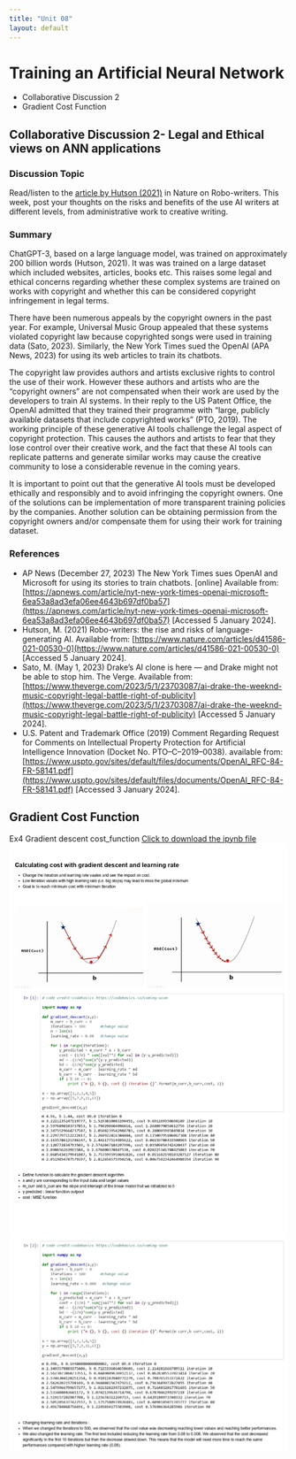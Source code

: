 ```yaml
---
title: "Unit 08"
layout: default
---
```

# Training an Artificial Neural Network
+ Collaborative Discussion 2
+ Gradient Cost Function
  
## Collaborative Discussion 2- Legal and Ethical views on ANN applications

### Discussion Topic
Read/listen to the [article by Hutson (2021)](https://www.nature.com/articles/d41586-021-00530-0) in Nature on Robo-writers. This week, post your thoughts on the risks and benefits of the use AI writers at different levels, from administrative work to creative writing.

### Summary
ChatGPT-3, based on a large language model, was trained on approximately 200 billion words (Hutson, 2021). It was was trained on a large dataset which included websites, articles, books etc. This raises some legal and ethical concerns regarding whether these complex systems are trained on works with copyright and whether this can be considered copyright infringement in legal terms. 

There have been numerous appeals by the copyright owners in the past year. For example, Universal Music Group appealed that these systems violated copyright law because copyrighted songs were used in training data (Sato, 2023). Similarly, the New York Times sued the OpenAI  (APA News, 2023) for using its web articles to train its chatbots. 

The copyright law provides authors and artists exclusive rights to control the use of their work. However these authors and artists who are the “copyright owners” are not compensated when their work are used by the developers to train AI systems. In their reply to the US Patent Office, the OpenAI admitted that they trained their programme with “large, publicly available datasets that include copyrighted works” (PTO, 2019). The working principle of these generative AI tools challenge the legal aspect of copyright protection. This causes the authors and artists to fear that they lose control over their creative work, and the fact that these AI tools can replicate patterns and generate similar works may cause the creative community to lose a considerable revenue in the coming years.

It is important to point out that the generative AI tools must be  developed ethically and responsibly and to avoid infringing the copyright owners. One of the solutions can be implementation of more transparent training policies by the companies. Another solution can be obtaining permission from the copyright owners and/or compensate them for using their work for training dataset.

### References
+ AP News (December 27, 2023) The New York Times sues OpenAI and Microsoft for using its stories to train chatbots. [online] Available from: [https://apnews.com/article/nyt-new-york-times-openai-microsoft-6ea53a8ad3efa06ee4643b697df0ba57](https://apnews.com/article/nyt-new-york-times-openai-microsoft-6ea53a8ad3efa06ee4643b697df0ba57) [Accessed 5 January 2024].
+ Hutson, M. (2021) Robo-writers: the rise and risks of language-generating AI. Available from: [https://www.nature.com/articles/d41586-021-00530-0](https://www.nature.com/articles/d41586-021-00530-0) [Accessed 5 January 2024].
+ Sato, M. (May 1, 2023)  Drake’s AI clone is here — and Drake might not be able to stop him. The Verge. Available from: [https://www.theverge.com/2023/5/1/23703087/ai-drake-the-weeknd-music-copyright-legal-battle-right-of-publicity](https://www.theverge.com/2023/5/1/23703087/ai-drake-the-weeknd-music-copyright-legal-battle-right-of-publicity) [Accessed 5 January 2024].
+ ‌U.S. Patent and Trademark Office (2019) Comment Regarding Request for Comments on Intellectual Property Protection for Artificial Intelligence Innovation (Docket No. PTO–C–2019–0038). available from: [https://www.uspto.gov/sites/default/files/documents/OpenAI_RFC-84-FR-58141.pdf](https://www.uspto.gov/sites/default/files/documents/OpenAI_RFC-84-FR-58141.pdf) [Accessed 3 January 2024].

## Gradient Cost Function
Ex4 Gradient descent cost_function [Click to download the ipynb file](./Supplementary_Material/Unit08_Ex4_gradient_descent_cost_function.ipynb)
<img src="./Supplementary_Material/Images/Unit08_Ex4_1.jpg">
<img src="./Supplementary_Material/Images/Unit08_Ex4_2.jpg">
